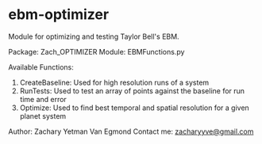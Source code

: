# ebm-optimizer
Module for optimizing and testing Taylor Bell's EBM.

Package: Zach_OPTIMIZER
Module: EBMFunctions.py

Available Functions:
1) CreateBaseline: Used for high resolution runs of a system
2) RunTests: Used to test an array of points against the baseline for run time and error
3) Optimize: Used to find best temporal and spatial resolution for a given planet system

Author: Zachary Yetman Van Egmond
Contact me: zacharyyve@gmail.com